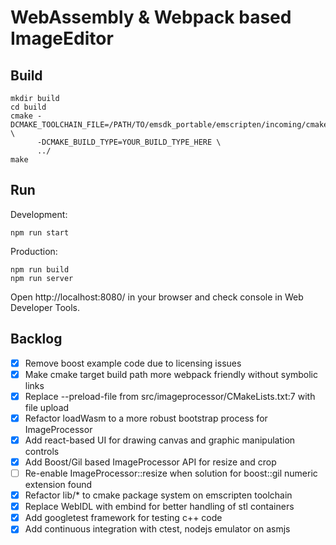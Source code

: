 # WebAssembly & Webpack based ImageEditor

## Build
```
mkdir build
cd build
cmake -DCMAKE_TOOLCHAIN_FILE=/PATH/TO/emsdk_portable/emscripten/incoming/cmake/Modules/Platform/Emscripten.cmake \
      -DCMAKE_BUILD_TYPE=YOUR_BUILD_TYPE_HERE \
      ../
make
```

## Run
Development:
```
npm run start
```

Production:
```
npm run build
npm run server
```

Open http://localhost:8080/ in your browser and check console in Web Developer Tools.

## Backlog
- [x] Remove boost example code due to licensing issues
- [x] Make cmake target build path more webpack friendly without symbolic links
- [x] Replace --preload-file from src/imageprocessor/CMakeLists.txt:7 with file upload
- [x] Refactor loadWasm to a more robust bootstrap process for ImageProcessor
- [x] Add react-based UI for drawing canvas and graphic manipulation controls
- [x] Add Boost/Gil based ImageProcessor API for resize and crop
- [ ] Re-enable ImageProcessor::resize when solution for boost::gil numeric extension found
- [x] Refactor lib/* to cmake package system on emscripten toolchain
- [x] Replace WebIDL with embind for better handling of stl containers
- [x] Add googletest framework for testing c++ code
- [x] Add continuous integration with ctest, nodejs emulator on asmjs
